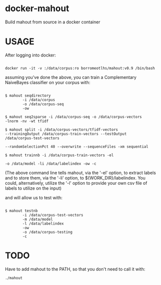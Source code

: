 # docker-mahout
Build mahout from source in a docker container

# USAGE

After logging into docker:

<code>
docker run -it -v <path_to_corpus>:/data/corpus:ro borromeotlhs/mahout:v0.9 /bin/bash
</code>



assuming you've done the above, you can train a Complementary NaiveBayes classifier on your corpus with:

<code>
$ mahout seqdirectory 
        -i /data/corpus
        -o /data/corpus-seq 
        -ow
</code>

<code>$ mahout seq2sparse 
        -i /data/corpus-seq
        -o /data/corpus-vectors
        -lnorm 
        -nv 
        -wt tfidf
</code>

<code>$ mahout split 
        -i /data/corpus-vectors/tfidf-vectors 
        --trainingOutput /data/corpus-train-vectors 
        --testOutput /data/corpus-test-vectors  
        --randomSelectionPct 40 
        --overwrite --sequenceFiles -xm sequential
</code>

<code>$ mahout trainnb 
        -i /data/corpus-train-vectors
        -el  
        -o /data/model 
        -li /data/labelindex 
        -ow 
        -c
</code>

(The above command line tells mahout, via the '-el' option, to extract labels and to store them, via the '-li' option, to ${WORK_DIR}/labelindex.
You could, alternatively, utilize the '-l' option to provide your own csv file of labels to utilize on the input)

and will allow us to test with:

<code>
$ mahout testnb 
        -i /data/corpus-test-vectors
        -m /data/model 
        -l /data/labelindex 
        -ow 
        -o /data/corpus-testing 
        -c
</code>

# TODO
Have to add mahout to the PATH, so that you don't need to call it with:

<code>./mahout</code>
